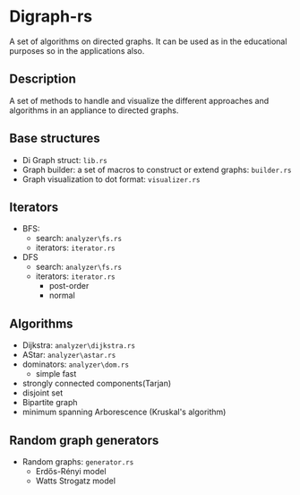 # Digraph-rs

A set of algorithms on directed graphs. 
It can be used as in the educational purposes so in the applications also. 

## Description

A set of methods to handle and visualize the different approaches and algorithms in an appliance to directed graphs.

## Base structures

- Di Graph struct: `lib.rs`
- Graph builder: a set of macros to construct or extend graphs: `builder.rs`
- Graph visualization to dot format: `visualizer.rs`

## Iterators

- BFS:
  - search: `analyzer\fs.rs`
  - iterators: `iterator.rs`
- DFS
  - search: `analyzer\fs.rs`
  - iterators: `iterator.rs`
    - post-order
    - normal

## Algorithms 

- Dijkstra: `analyzer\dijkstra.rs`
- AStar: `analyzer\astar.rs`
- dominators: `analyzer\dom.rs`
  - simple fast
- strongly connected components(Tarjan)
- disjoint set
- Bipartite graph
- minimum spanning Arborescence (Kruskal's algorithm)

## Random graph generators

- Random graphs: `generator.rs`
  - Erdős-Rényi model
  - Watts Strogatz model
